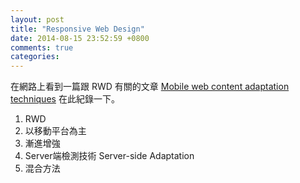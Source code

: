 ```yaml
---
layout: post
title: "Responsive Web Design"
date: 2014-08-15 23:52:59 +0800
comments: true
categories: 
---
```


在網路上看到一篇跟 RWD 有關的文章 [Mobile web content adaptation techniques] 在此紀錄一下。

<!-- more -->


1. RWD
2. 以移動平台為主 
3. 漸進增強 
4. Server端檢測技術 Server-side Adaptation
5. 混合方法




[Mobile web content adaptation techniques]:http://mobiforge.com/design-development/mobile-web-content-adaptation-techniques